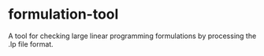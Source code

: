 # formulation-tool
A tool for checking large linear programming formulations by processing the .lp file format.
